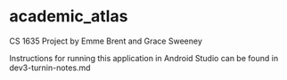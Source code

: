 # academic_atlas
CS 1635 Project by Emme Brent and Grace Sweeney

Instructions for running this application in Android Studio can be found in dev3-turnin-notes.md
